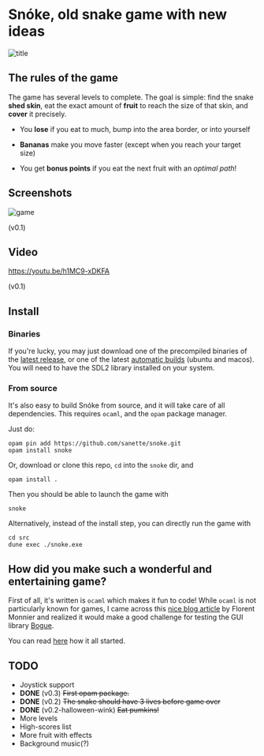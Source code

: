 # Snóke, old snake game with new ideas

![title](https://raw.githubusercontent.com/sanette/snoke/main/snoke_title.png)

## The rules of the game

The game has several levels to complete. The goal is simple: find the
snake **shed skin**, eat the exact amount of **fruit** to reach the size of
that skin, and **cover** it precisely.

* You **lose** if you eat to much, bump into the area border, or into
  yourself

* **Bananas** make you move faster (except when you reach your target
  size)

* You get **bonus points** if you eat the next fruit with an *optimal path*!

## Screenshots

![game](https://raw.githubusercontent.com/sanette/snoke/main/snoke_game.png)

(v0.1)

## Video

https://youtu.be/h1MC9-xDKFA

(v0.1)

## Install

### Binaries

If you're lucky, you may just download one of the precompiled binaries of the [latest release](https://github.com/sanette/snoke/releases/latest), or one of the latest [automatic builds](https://github.com/sanette/snoke/tree/main/binaries) (ubuntu and macos).
You will need to have the SDL2 library installed on your system.

### From source

It's also easy to build Snóke from source, and it will take care of
all dependencies. This requires `ocaml`, and the `opam` package
manager.

Just do:
```
opam pin add https://github.com/sanette/snoke.git
opam install snoke
```

Or, download or clone this repo, `cd` into the `snoke` dir, and
```
opam install .
```

Then you should be able to launch the game with
```
snoke
```

Alternatively, instead of the install step, you can directly run the game with
```
cd src
dune exec ./snoke.exe
```

## How did you make such a wonderful and entertaining game?

First of all, it's written is `ocaml` which makes it fun to code!
While `ocaml` is not particularly known for games, I came across this
[nice blog article](http://decapode314.free.fr/re/tut/ocaml-re-tut.html)
by Florent Monnier and realized it would make a good challenge for
testing the GUI library
[Bogue](http://sanette.github.io/bogue/Principles.html).

You can read [here](https://github.com/sanette/snake-bogue) how it all
started.

## TODO

* Joystick support
* **DONE** (v0.3) ~~First opam package.~~
* **DONE** (v0.2) ~~The snake should have 3 lives before game over~~
* **DONE** (v0.2-halloween-wink) ~~Eat pumkins!~~
* More levels
* High-scores list
* More fruit with effects
* Background music(?)
